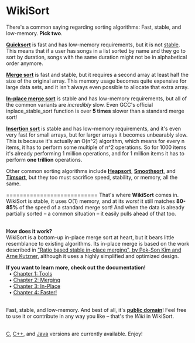 WikiSort
======

There's a common saying regarding sorting algorithms: Fast, stable, and low-memory. <b>Pick two</b>.

<b><a href="http://en.wikipedia.org/wiki/Quicksort">Quicksort</a></b> is fast and has low-memory requirements, but it is not <a href="http://en.wikipedia.org/wiki/Sorting_algorithm#Stability">stable</a>. This means that if a user has songs in a list sorted by name and they go to sort by duration, songs with the same duration might not be in alphabetical order anymore.<br/>

<b><a href="http://en.wikipedia.org/wiki/Merge_sort">Merge sort</a></b> is fast and stable, but it requires a second array at least half the size of the original array. This memory usage becomes quite expensive for large data sets, and it isn't always even possible to allocate that extra array.<br/>

<b><a href="http://en.wikipedia.org/wiki/In-place_merge_sort#Variants">In-place merge sort</a></b> is stable and has low-memory requirements, but all of the common variants are <i>incredibly</i> slow. Even GCC's official inplace_stable_sort function is over <b>5 times</b> slower than a standard merge sort!<br/>

<b><a href="http://en.wikipedia.org/wiki/Merge_sort">Insertion sort</a></b> is stable and has low-memory requirements, and it's even very fast for small arrays, but for larger arrays it becomes unbearably slow. This is because it's actually an O(n^2) algorithm, which means for every n items, it has to perform some multiple of n^2 operations. So for 1000 items it's already performing 1 million operations, and for 1 million items it has to perform <b>one trillion</b> operations.<br/>

Other common sorting algorithms include <b><a href="http://en.wikipedia.org/wiki/Heapsort">Heapsort</a></b>, <b><a href="http://en.wikipedia.org/wiki/Smoothsort">Smoothsort</a></b>, and <b><a href="http://en.wikipedia.org/wiki/Timsort">Timsort</a></b>, but they too must sacrifice speed, stability, or memory, all the same.<br/>

===========================
That's where <b>WikiSort</b> comes in. WikiSort is stable, it uses O(1) memory, and at its <i>worst</i> it still matches <b>80-85%</b> of the speed of a standard merge sort! And when the data is already partially sorted – a common situation – it easily pulls ahead of that too.<br/><br/>

<b>How does it work?</b><br/>
WikiSort is a bottom-up in-place merge sort at heart, but it bears little resemblance to existing algorithms. Its in-place merge is based on the work described in <a href="http://www.researchgate.net/publication/225153768_Ratio_Based_Stable_In-Place_Merging">"Ratio based stable in-place merging", by Pok-Son Kim and Arne Kutzner</a>, although it uses a highly simplified and optimized design.

<b>If you want to learn more, check out the documentation!</b><br/>
&nbsp;&nbsp;• <a href="https://github.com/BonzaiThePenguin/WikiSort/blob/master/Chapter%201:%20Tools.md">Chapter 1: Tools</a><br/>
&nbsp;&nbsp;• <a href="https://github.com/BonzaiThePenguin/WikiSort/blob/master/Chapter%202:%20Merging.md">Chapter 2: Merging</a><br/>
&nbsp;&nbsp;• <a href="https://github.com/BonzaiThePenguin/WikiSort/blob/master/Chapter%203:%20In-Place.md">Chapter 3: In-Place</a><br/>
&nbsp;&nbsp;• <a href="https://github.com/BonzaiThePenguin/WikiSort/blob/master/Chapter%204:%20Faster!.md">Chapter 4: Faster!</a><br/><br/>

Fast, stable, and low-memory. And best of all, it's <b><a href="https://github.com/BonzaiThePenguin/WikiSort/blob/master/LICENSE">public domain</a></b>! Feel free to use it or contribute in any way you like – that's the <i>Wiki</i> in WikiSort.<br/><br/>

<a href="https://github.com/BonzaiThePenguin/WikiSort/blob/master/WikiSort.c">C</a>, <a href="https://github.com/BonzaiThePenguin/WikiSort/blob/master/WikiSort.cpp">C++</a>, and <a href="https://github.com/BonzaiThePenguin/WikiSort/blob/master/WikiSort.java">Java</a> versions are currently available. Enjoy!<br/><br/>
